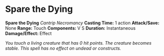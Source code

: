 # Spare the Dying

**Spare the Dying**
_Cantrip Necromancy_
**Casting Time:** 1 action
**Attack/Save:** None
**Range:** Touch
**Components:** V S
**Duration:** Instantaneous
**Damage/Effect:** Effect

*You touch a living creature that has 0 hit points. The creature becomes stable. This spell has no effect on undead or constructs.*